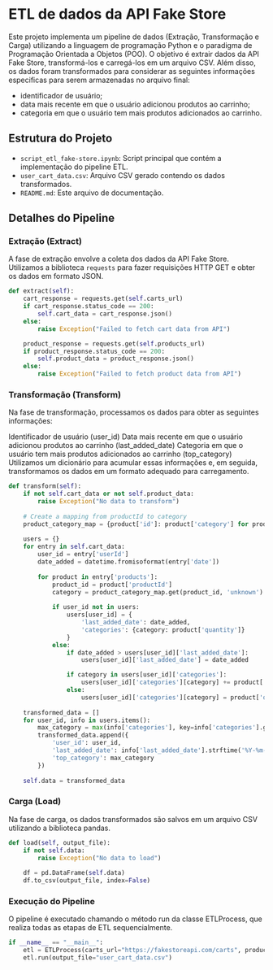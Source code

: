 # ETL de dados da API Fake Store

Este projeto implementa um pipeline de dados (Extração, Transformação e Carga) utilizando a linguagem de programação Python e o paradigma de Programação Orientada a Objetos (POO). O objetivo é extrair dados da API Fake Store, transformá-los e carregá-los em um arquivo CSV. Além disso, os dados foram transformados para considerar as seguintes informações especificas para serem armazenadas no arquivo final: 

- identificador de usuário;
- data mais recente em que o usuário adicionou produtos ao carrinho;
- categoria em que o usuário tem mais produtos adicionados ao carrinho.

## Estrutura do Projeto

- `script_etl_fake-store.ipynb`: Script principal que contém a implementação do pipeline ETL.
- `user_cart_data.csv`: Arquivo CSV gerado contendo os dados transformados.
- `README.md`: Este arquivo de documentação.

## Detalhes do Pipeline

### Extração (Extract)

A fase de extração envolve a coleta dos dados da API Fake Store. Utilizamos a biblioteca `requests` para fazer requisições HTTP GET e obter os dados em formato JSON.

```python
def extract(self):
    cart_response = requests.get(self.carts_url)
    if cart_response.status_code == 200:
        self.cart_data = cart_response.json()
    else:
        raise Exception("Failed to fetch cart data from API")

    product_response = requests.get(self.products_url)
    if product_response.status_code == 200:
        self.product_data = product_response.json()
    else:
        raise Exception("Failed to fetch product data from API")
```        

### Transformação (Transform)

Na fase de transformação, processamos os dados para obter as seguintes informações:

Identificador de usuário (user_id)
Data mais recente em que o usuário adicionou produtos ao carrinho (last_added_date)
Categoria em que o usuário tem mais produtos adicionados ao carrinho (top_category)
Utilizamos um dicionário para acumular essas informações e, em seguida, transformamos os dados em um formato adequado para carregamento.

```python
def transform(self):
    if not self.cart_data or not self.product_data:
        raise Exception("No data to transform")
    
    # Create a mapping from productId to category
    product_category_map = {product['id']: product['category'] for product in self.product_data}
    
    users = {}
    for entry in self.cart_data:
        user_id = entry['userId']
        date_added = datetime.fromisoformat(entry['date'])
        
        for product in entry['products']:
            product_id = product['productId']
            category = product_category_map.get(product_id, 'unknown')
            
            if user_id not in users:
                users[user_id] = {
                    'last_added_date': date_added,
                    'categories': {category: product['quantity']}
                }
            else:
                if date_added > users[user_id]['last_added_date']:
                    users[user_id]['last_added_date'] = date_added

                if category in users[user_id]['categories']:
                    users[user_id]['categories'][category] += product['quantity']
                else:
                    users[user_id]['categories'][category] = product['quantity']
    
    transformed_data = []
    for user_id, info in users.items():
        max_category = max(info['categories'], key=info['categories'].get)
        transformed_data.append({
            'user_id': user_id,
            'last_added_date': info['last_added_date'].strftime('%Y-%m-%d'),
            'top_category': max_category
        })
    
    self.data = transformed_data
```    

### Carga (Load)
Na fase de carga, os dados transformados são salvos em um arquivo CSV utilizando a biblioteca pandas.

```python
def load(self, output_file):
    if not self.data:
        raise Exception("No data to load")
    
    df = pd.DataFrame(self.data)
    df.to_csv(output_file, index=False)
```    

### Execução do Pipeline
O pipeline é executado chamando o método run da classe ETLProcess, que realiza todas as etapas de ETL sequencialmente.

```python
if __name__ == "__main__":
    etl = ETLProcess(carts_url="https://fakestoreapi.com/carts", products_url="https://fakestoreapi.com/products")
    etl.run(output_file="user_cart_data.csv")
```
